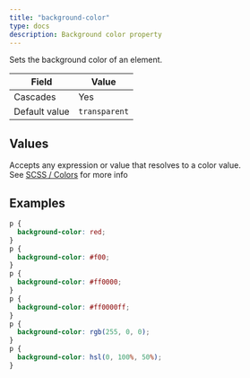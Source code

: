 ```yaml
---
title: "background-color"
type: docs
description: Background color property
---
```


Sets the background color of an element.

| Field | Value |
|--|--|
| Cascades | Yes |
| Default value | `transparent` |

## Values
Accepts any expression or value that resolves to a color value.  
See [SCSS / Colors](/menus/scss/colors) for more info

## Examples
```scss
p {
  background-color: red;
}
p {
  background-color: #f00;
}
p {
  background-color: #ff0000;
}
p {
  background-color: #ff0000ff;
}
p {
  background-color: rgb(255, 0, 0);
}
p {
  background-color: hsl(0, 100%, 50%);
}
```